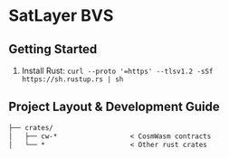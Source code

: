 # SatLayer BVS

## Getting Started

1. Install Rust: `curl --proto '=https' --tlsv1.2 -sSf https://sh.rustup.rs | sh`

## Project Layout & Development Guide

```txt
├── crates/
│   ├── cw-*                  < CosmWasm contracts            
│   └── *                     < Other rust crates 
```